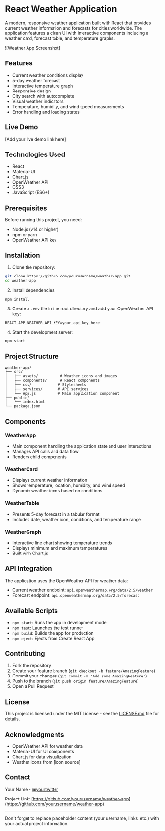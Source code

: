 # React Weather Application

A modern, responsive weather application built with React that provides current weather information and forecasts for cities worldwide. The application features a clean UI with interactive components including a weather card, forecast table, and temperature graphs.

![Weather App Screenshot]

## Features

- Current weather conditions display
- 5-day weather forecast
- Interactive temperature graph
- Responsive design
- City search with autocomplete
- Visual weather indicators
- Temperature, humidity, and wind speed measurements
- Error handling and loading states

## Live Demo

[Add your live demo link here]

## Technologies Used

- React
- Material-UI
- Chart.js
- OpenWeather API
- CSS3
- JavaScript (ES6+)

## Prerequisites

Before running this project, you need:

- Node.js (v14 or higher)
- npm or yarn
- OpenWeather API key

## Installation

1. Clone the repository:
```bash
git clone https://github.com/yourusername/weather-app.git
cd weather-app
```

2. Install dependencies:
```bash
npm install
```

3. Create a `.env` file in the root directory and add your OpenWeather API key:
```env
REACT_APP_WEATHER_API_KEY=your_api_key_here
```

4. Start the development server:
```bash
npm start
```

## Project Structure

```
weather-app/
├── src/
│   ├── assets/          # Weather icons and images
│   ├── components/      # React components
│   ├── css/            # Stylesheets
│   ├── services/       # API services
│   └── App.js          # Main application component
├── public/
│   └── index.html
└── package.json
```

## Components

### WeatherApp
- Main component handling the application state and user interactions
- Manages API calls and data flow
- Renders child components

### WeatherCard
- Displays current weather information
- Shows temperature, location, humidity, and wind speed
- Dynamic weather icons based on conditions

### WeatherTable
- Presents 5-day forecast in a tabular format
- Includes date, weather icon, conditions, and temperature range

### WeatherGraph
- Interactive line chart showing temperature trends
- Displays minimum and maximum temperatures
- Built with Chart.js

## API Integration

The application uses the OpenWeather API for weather data:
- Current weather endpoint: `api.openweathermap.org/data/2.5/weather`
- Forecast endpoint: `api.openweathermap.org/data/2.5/forecast`

## Available Scripts

- `npm start`: Runs the app in development mode
- `npm test`: Launches the test runner
- `npm build`: Builds the app for production
- `npm eject`: Ejects from Create React App

## Contributing

1. Fork the repository
2. Create your feature branch (`git checkout -b feature/AmazingFeature`)
3. Commit your changes (`git commit -m 'Add some AmazingFeature'`)
4. Push to the branch (`git push origin feature/AmazingFeature`)
5. Open a Pull Request

## License

This project is licensed under the MIT License - see the [LICENSE.md](LICENSE.md) file for details.

## Acknowledgments

- OpenWeather API for weather data
- Material-UI for UI components
- Chart.js for data visualization
- Weather icons from [icon source]

## Contact

Your Name - [@yourtwitter](https://twitter.com/yourtwitter)

Project Link: [https://github.com/yourusername/weather-app](https://github.com/yourusername/weather-app)

---

Don't forget to replace placeholder content (your username, links, etc.) with your actual project information.
